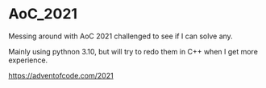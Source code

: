 # AoC_2021

Messing around with AoC 2021 challenged to see if I can solve any.

Mainly using pythnon 3.10, but will try to redo them in C++ when I get more experience.

https://adventofcode.com/2021

